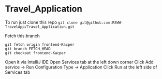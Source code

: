 # Travel_Application

To run just clone this repo
`git clone git@github.com:RSWW-TravelApp/Travel_Application.git`

Fetch this branch
```
git fetch origin frontend-Kacper
git branch FETCH_HEAD
git checkout frontend-Kacper
```

Open it via IntelliJ IDE
Open Services tab at the left down corner
Click Add service -> Run Configuration Type -> Application
Click Run at the left side of Services tab

